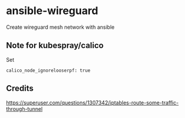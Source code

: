 # ansible-wireguard
Create wireguard mesh network with ansible 

## Note for kubespray/calico

Set 
```
calico_node_ignorelooserpf: true
```

## Credits
https://superuser.com/questions/1307342/iptables-route-some-traffic-through-tunnel
